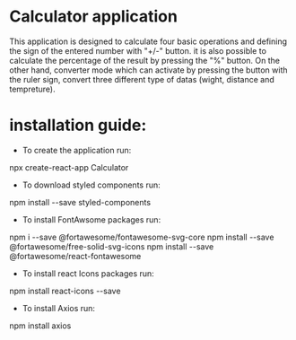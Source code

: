 # Calculator application

This application is designed to calculate four basic operations and defining the sign of the entered number with "+/-" button. it is also possible to calculate the percentage of the result by pressing the "%" button. On the other hand, converter mode which can activate by pressing the button with the ruler sign, convert three different type of datas (wight, distance and tempreture).

# installation guide:

- To create the application run:
 
npx create-react-app Calculator

- To download styled components run:
 
npm install --save styled-components

- To install FontAwsome packages run:
 
npm i --save @fortawesome/fontawesome-svg-core
npm install --save @fortawesome/free-solid-svg-icons
npm install --save @fortawesome/react-fontawesome

- To install react Icons packages run:
 
npm install react-icons --save

- To install Axios run:

npm install axios
